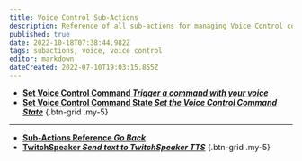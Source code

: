 ```yaml
---
title: Voice Control Sub-Actions
description: Reference of all sub-actions for managing Voice Control commands
published: true
date: 2022-10-18T07:38:44.982Z
tags: subactions, voice, voice control
editor: markdown
dateCreated: 2022-07-10T19:03:15.855Z
---
```


* [<i class="mdi mdi-slash-forward-box primary--text"></i> **Set Voice Control Command *Trigger a command with your voice***](/en/Sub-Actions/Set-Voice-Control-Command)
* [<i class="mdi mdi-state-machine primary--text"></i> **Set Voice Control Command State *Set the Voice Control Command State***](/en/Sub-Actions/Set-Voice-Control-Command-State)
{.btn-grid .my-5}

---

- [<i class="mdi mdi-chevron-left"></i>**Sub-Actions Reference *Go Back***](/en/Sub-Actions)
- [<i class="mdi mdi-speaker text--twitch"></i> **TwitchSpeaker *Send text to TwitchSpeaker TTS***](/en/Sub-Actions/TwitchSpeaker/Speak)
{.btn-grid .my-5}